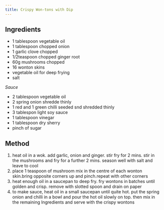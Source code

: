 ```yaml
---
title: Crispy Won-tons with Dip
---
```


## Ingredients

-   1 tablespoon vegetable oil
-   1 tablespoon chopped onion
-   1 garlic clove chopped
-   1/2teaspoon chopped ginger root
-   60g mushrooms chopped
-   16 wonton skins
-   vegetable oil for deep frying
-   salt

*Sauce*

-   2 tablespoon vegetable oil
-   2 spring onion shredde thinly
-   1 red and 1 green chilli seeded snd shredded thinly
-   3 tablespon light soy sauce
-   1 tablespoon vinegar
-   1 tablespoon dry sherry
-   pinch of sugar

## Method

1.  heat oil in a wok. add garlic, onion and ginger. stir fry for 2 mins. stir in the mushrooms and fry for a further 2 mins. season well with salt and leave to cool
2.  place 1 teaspoon of mushroom mix in the centre of each wonton skin.bring opposite corners up and pinch.repeat with other corners
3.  heat enough oil in a saucepan to deep fry. fry wontons in batches until golden and crisp. remove with slotted spoon and drain on paper
4.  to make sauce, heat oil in a small saucepan until quite hot. put the spring onion and chilli in a bowl and pour the hot oil slowly on top. then mix in the remaining Ingredients and serve with the crispy wontons
